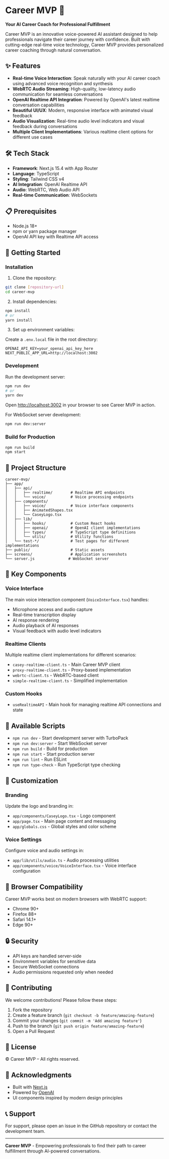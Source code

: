 # Career MVP 🚀

**Your AI Career Coach for Professional Fulfillment**

Career MVP is an innovative voice-powered AI assistant designed to help professionals navigate their career journey with confidence. Built with cutting-edge real-time voice technology, Career MVP provides personalized career coaching through natural conversation.

## ✨ Features

- **Real-time Voice Interaction**: Speak naturally with your AI career coach using advanced voice recognition and synthesis
- **WebRTC Audio Streaming**: High-quality, low-latency audio communication for seamless conversations
- **OpenAI Realtime API Integration**: Powered by OpenAI's latest realtime conversation capabilities
- **Beautiful UI/UX**: Modern, responsive interface with animated visual feedback
- **Audio Visualization**: Real-time audio level indicators and visual feedback during conversations
- **Multiple Client Implementations**: Various realtime client options for different use cases

## 🛠️ Tech Stack

- **Framework**: Next.js 15.4 with App Router
- **Language**: TypeScript
- **Styling**: Tailwind CSS v4
- **AI Integration**: OpenAI Realtime API
- **Audio**: WebRTC, Web Audio API
- **Real-time Communication**: WebSockets

## 📋 Prerequisites

- Node.js 18+ 
- npm or yarn package manager
- OpenAI API key with Realtime API access

## 🚀 Getting Started

### Installation

1. Clone the repository:
```bash
git clone [repository-url]
cd career-mvp
```

2. Install dependencies:
```bash
npm install
# or
yarn install
```

3. Set up environment variables:

Create a `.env.local` file in the root directory:
```env
OPENAI_API_KEY=your_openai_api_key_here
NEXT_PUBLIC_APP_URL=http://localhost:3002
```

### Development

Run the development server:
```bash
npm run dev
# or
yarn dev
```

Open [http://localhost:3002](http://localhost:3002) in your browser to see Career MVP in action.

For WebSocket server development:
```bash
npm run dev:server
```

### Build for Production

```bash
npm run build
npm start
```

## 📁 Project Structure

```
career-mvp/
├── app/
│   ├── api/
│   │   ├── realtime/        # Realtime API endpoints
│   │   └── voice/           # Voice processing endpoints
│   ├── components/
│   │   ├── voice/           # Voice interface components
│   │   ├── AnimatedShapes.tsx
│   │   └── CaseyLogo.tsx
│   ├── lib/
│   │   ├── hooks/           # Custom React hooks
│   │   ├── openai/          # OpenAI client implementations
│   │   ├── types/           # TypeScript type definitions
│   │   └── utils/           # Utility functions
│   └── test-*/              # Test pages for different implementations
├── public/                  # Static assets
├── screens/                 # Application screenshots
└── server.js               # WebSocket server
```

## 🎯 Key Components

### Voice Interface
The main voice interaction component (`VoiceInterface.tsx`) handles:
- Microphone access and audio capture
- Real-time transcription display
- AI response rendering
- Audio playback of AI responses
- Visual feedback with audio level indicators

### Realtime Clients
Multiple realtime client implementations for different scenarios:
- `casey-realtime-client.ts` - Main Career MVP client
- `proxy-realtime-client.ts` - Proxy-based implementation
- `webrtc-client.ts` - WebRTC-based client
- `simple-realtime-client.ts` - Simplified implementation

### Custom Hooks
- `useRealtimeAPI` - Main hook for managing realtime API connections and state

## 🔧 Available Scripts

- `npm run dev` - Start development server with TurboPack
- `npm run dev:server` - Start WebSocket server
- `npm run build` - Build for production
- `npm run start` - Start production server
- `npm run lint` - Run ESLint
- `npm run type-check` - Run TypeScript type checking

## 🎨 Customization

### Branding
Update the logo and branding in:
- `app/components/CaseyLogo.tsx` - Logo component
- `app/page.tsx` - Main page content and messaging
- `app/globals.css` - Global styles and color scheme

### Voice Settings
Configure voice and audio settings in:
- `app/lib/utils/audio.ts` - Audio processing utilities
- `app/components/voice/VoiceInterface.tsx` - Voice interface configuration

## 📱 Browser Compatibility

Career MVP works best on modern browsers with WebRTC support:
- Chrome 90+
- Firefox 88+
- Safari 14.1+
- Edge 90+

## 🔒 Security

- API keys are handled server-side
- Environment variables for sensitive data
- Secure WebSocket connections
- Audio permissions requested only when needed

## 🤝 Contributing

We welcome contributions! Please follow these steps:

1. Fork the repository
2. Create a feature branch (`git checkout -b feature/amazing-feature`)
3. Commit your changes (`git commit -m 'Add amazing feature'`)
4. Push to the branch (`git push origin feature/amazing-feature`)
5. Open a Pull Request

## 📄 License

© Career MVP – All rights reserved.

## 🙏 Acknowledgments

- Built with [Next.js](https://nextjs.org)
- Powered by [OpenAI](https://openai.com)
- UI components inspired by modern design principles

## 📞 Support

For support, please open an issue in the GitHub repository or contact the development team.

---

**Career MVP** - Empowering professionals to find their path to career fulfillment through AI-powered conversations.
